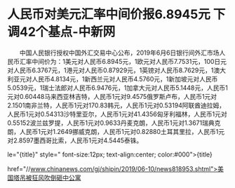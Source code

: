 # 人民币对美元汇率中间价报6.8945元 下调42个基点-中新网

　　中国人民银行授权中国外汇交易中心公布，2019年6月6日银行间外汇市场人民币汇率中间价为：1美元对人民币6.8945元，1欧元对人民币7.7531元，100日元对人民币6.3767元，1港元对人民币0.87929元，1英镑对人民币8.7629元，1澳大利亚元对人民币4.8134元，1新西兰元对人民币4.5760元，1新加坡元对人民币5.0539元，1瑞士法郎对人民币6.9476元，1加拿大元对人民币5.1448元，人民币1元对0.60448马来西亚林吉特，人民币1元对9.4575俄罗斯卢布，人民币1元对2.1501南非兰特，人民币1元对170.83韩元，人民币1元对0.53194阿联酋迪拉姆，人民币1元对0.54313沙特里亚尔，人民币1元对41.4356匈牙利福林，人民币1元对0.55152波兰兹罗提，人民币1元对0.9633丹麦克朗，人民币1元对1.3671瑞典克朗，人民币1元对1.2649挪威克朗，人民币1元对0.82880土耳其里拉，人民币1元对2.8597墨西哥比索，人民币1元对4.5445泰铢。

le="{title}" style=" font-size:12px; text-align:center; color:#000">{title}

href="//www.chinanews.com/gj/shipin/2019/06-10/news818953.shtml">美国塔吊被狂风吹倒砸中公寓
